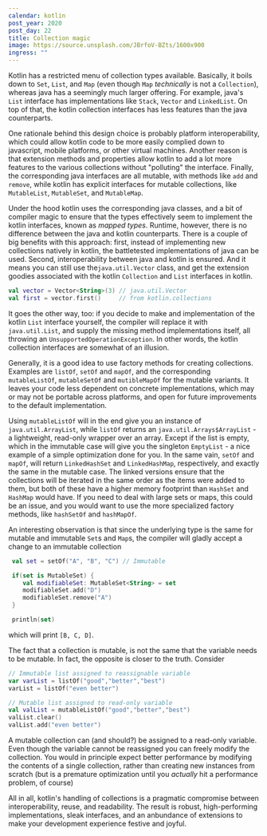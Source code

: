 ```yaml
---
calendar: kotlin
post_year: 2020
post_day: 22
title: Collection magic
image: https://source.unsplash.com/JBrfoV-BZts/1600x900
ingress: ""
---
```

Kotlin has a restricted menu of collection types available. Basically, it boils down to `Set`, `List`, and `Map` (even though `Map` *technically* is not a `Collection`), whereas java has a seemingly much larger offering. For example, java's `List` interface has implementations like `Stack`, `Vector` and `LinkedList`. On top of that, the kotlin collection interfaces has less features than the java counterparts.  

One rationale behind this design choice is probably platform interoperability, which could allow kotlin code to be more easily complied down to javascript, mobile platforms, or other virtual machines. Another reason is that extension methods and properties allow kotlin to add a lot more features to the various collections without "polluting" the interface. Finally, the corresponding java interfaces are all mutable, with methods like `add` and `remove`, while kotlin has explicit interfaces for mutable collections, like `MutableList`, `MutableSet`, and `MutableMap`. 

Under the hood kotlin uses the corresponding java classes, and a bit of compiler magic to ensure that the types effectively seem to implement the kotlin interfaces, known as *mapped types*. Runtime, however, there is no difference between the java and kotlin counterparts. There is a couple of big benefits with this approach: first, instead of implementing new collections natively in kotlin, the battletested implementations of java can be used. Second, interoperability between java and kotlin is ensured. And it means you can still use the`java.util.Vector` class, and get the extension goodies associated with the kotlin `Collection` and `List` interfaces in kotlin. 

```kotlin
val vector = Vector<String>(3) // java.util.Vector
val first = vector.first()     // from kotlin.collections
```

It goes the other way, too: if you decide to make and implementation of the kotlin `List` interface yourself, the compiler will replace it with `java.util.List`, and supply the missing method implementations itself, all throwing an `UnsupportedOperationException`. In other words, the kotlin collection interfaces are somewhat of an illusion. 

Generally, it is a good idea to use factory methods for creating collections. Examples are `listOf`, `setOf` and `mapOf`, and the corresponding `mutableListOf`, `mutableSetOf` and `mutibleMapOf` for the mutable variants. It leaves your code less dependent on concrete implementations, which may or may not be portable across platforms, and open for future improvements to the default implementation. 

Using `mutableListOf` will in the end give you an instance of `java.util.ArrayList`, while `listOf` returns an `java.util.Arrays$ArrayList` - a lightweight, read-only wrapper over an array. Except if the list is empty, which in the immutable case will give you the singleton `EmptyList` - a nice example of a simple optimization done for you. In the same vain, `setOf` and `mapOf`, will return `LinkedHashSet` and `LinkedHashMap`, respectively, and exactly the same in the mutable case.  The linked versions ensure that the collections will be iterated in the same order as the items were added to them, but both of these have a higher memory footprint than `HashSet` and `HashMap` would have. If you need to deal with large sets or maps, this could be an issue, and you would want to use the more specialized factory methods, like `hashSetOf` and `hashMapOf`. 

An interesting observation is that since the underlying type is the same for mutable and immutable `Set`s and `Map`s, the compiler will gladly accept a change to an immutable collection

```kotlin
 val set = setOf("A", "B", "C") // Immutable

 if(set is MutableSet) {
    val modifiableSet: MutableSet<String> = set
    modifiableSet.add("D")
    modifiableSet.remove("A")
 }

 println(set)
```

 which will print `[B, C, D]`.

The fact that a collection is mutable, is not the same that the variable needs to be mutable. In fact, the opposite is closer to the truth. Consider

```kotlin
// Immutable list assigned to reassignable variable
var varList = listOf("good","better","best")
varList = listOf("even better")

// Mutable list assigned to read-only variable
val valList = mutableListOf("good","better","best")
valList.clear()
valList.add("even better")
```

A mutable collection can (and should?) be assigned to a read-only variable. Even though the variable cannot be reassigned you can freely modify the collection. You would in principle expect better performance by modifying the contents of a single collection, rather than creating new instances from scratch (but is a premature optimization until you *actually* hit a performance problem, of course)

All in all, kotlin's handling of collections is a pragmatic compromise between interoperability, reuse, and readability. The result is robust, high-performing implementations, sleak interfaces, and an anbundance of extensions to make your development experience festive and joyful.